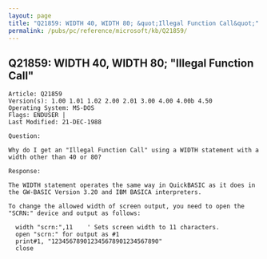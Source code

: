```yaml
---
layout: page
title: "Q21859: WIDTH 40, WIDTH 80; &quot;Illegal Function Call&quot;"
permalink: /pubs/pc/reference/microsoft/kb/Q21859/
---
```


## Q21859: WIDTH 40, WIDTH 80; &quot;Illegal Function Call&quot;

	Article: Q21859
	Version(s): 1.00 1.01 1.02 2.00 2.01 3.00 4.00 4.00b 4.50
	Operating System: MS-DOS
	Flags: ENDUSER |
	Last Modified: 21-DEC-1988
	
	Question:
	
	Why do I get an "Illegal Function Call" using a WIDTH statement with a
	width other than 40 or 80?
	
	Response:
	
	The WIDTH statement operates the same way in QuickBASIC as it does in
	the GW-BASIC Version 3.20 and IBM BASICA interpreters.
	
	To change the allowed width of screen output, you need to open the
	"SCRN:" device and output as follows:
	
	  width "scrn:",11    ' Sets screen width to 11 characters.
	  open "scrn:" for output as #1
	  print#1, "123456789012345678901234567890"
	  close
